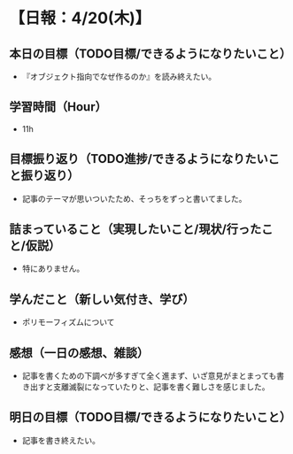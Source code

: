 # 【日報：4/20(木)】
## 本日の目標（TODO目標/できるようになりたいこと）
- 『オブジェクト指向でなぜ作るのか』を読み終えたい。
## 学習時間（Hour）
- 11h
## 目標振り返り（TODO進捗/できるようになりたいこと振り返り）
- 記事のテーマが思いついたため、そっちをずっと書いてました。
## 詰まっていること（実現したいこと/現状/行ったこと/仮説）
- 特にありません。
## 学んだこと（新しい気付き、学び）
- ポリモーフィズムについて
## 感想（一日の感想、雑談）
- 記事を書くための下調べが多すぎて全く進まず、いざ意見がまとまっても書き出すと支離滅裂になっていたりと、記事を書く難しさを感じました。
## 明日の目標（TODO目標/できるようになりたいこと）
- 記事を書き終えたい。
